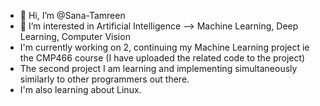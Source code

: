 - 👋 Hi, I’m @Sana-Tamreen
- 👀 I’m interested in Artificial Intelligence --> Machine Learning, Deep Learning, Computer Vision
- I'm currently working on 2, continuing my Machine Learning project ie the CMP466 course (I have uploaded the related code to the project)
- The second project I am learning and implementing simultaneously similarly to other programmers out there.
- I'm also learning about Linux.
